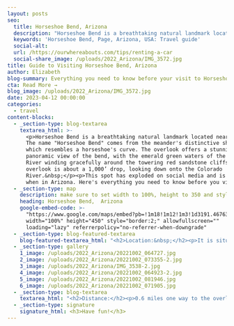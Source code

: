 ```yaml
---
layout: posts
seo:
  title: Horseshoe Bend, Arizona
  description: "Horseshoe Bend is a breathtaking natural landmark located near Page.\_The name \"Horseshoe Bend\" comes from the meander's distinctive shape, which resembles a horseshoe's curve. The overlook offers a stunning panoramic view of the bend, with the emerald green waters of the Colorado River winding gracefully around the towering red sandstone cliffs. The overlook is about a 1,000’ drop, looking down onto the Colorado River.\_"
  keywords: 'Horseshoe Bend, Page, Arizona, USA: Travel guide'
  social-alt:
  url: /https://ourwhereabouts.com/tips/renting-a-car
  social-share_image: /uploads/2022_Arizona/IMG_3572.jpg
title: Guide to Visiting Horseshoe Bend, Arizona
author: Elizabeth
blog-summary: Everything you need to know before your visit to Horseshoe Bend
cta: Read More →
blog_image: /uploads/2022_Arizona/IMG_3572.jpg
date: 2023-04-12 00:00:00
categories:
  - travel
content-blocks:
  - _section-type: blog-textarea
    textarea_html: >-
      <p>Horseshoe Bend is a breathtaking natural landmark located near Page.
      The name "Horseshoe Bend" comes from the meander's distinctive shape,
      which resembles a horseshoe's curve. The overlook offers a stunning
      panoramic view of the bend, with the emerald green waters of the Colorado
      River winding gracefully around the towering red sandstone cliffs. The
      overlook is about a 1,000’ drop, looking down onto the Colorado
      River.&nbsp;</p><p>This spot has exploded on social media and is a must-do
      when in Arizona. Here's everything you need to know before you visit.</p>
  - _section-type: map
    description: make sure to set width to 100%, height to 350 and style to border 2
    heading: Horseshoe Bend,  Arizona
    google-embed-code: >-
      "https://www.google.com/maps/embed?pb=!1m18!1m12!1m3!1d3191.4676310777268!2d-111.5129984247951!3d36.87915977222468!2m3!1f0!2f0!3f0!3m2!1i1024!2i768!4f13.1!3m3!1m2!1s0x87346c8d22566b09%3A0x45637089634f1702!2sHorseshoe%20Bend!5e0!3m2!1sen!2sil!4v1684410430224!5m2!1sen!2sil"
      width="100%" height="450" style="border:2;" allowfullscreen=""
      loading="lazy" referrerpolicy="no-referrer-when-downgrade"
  - _section-type: blog-featured-textarea
    blog-featured-textarea_html: "<h2>Location:&nbsp;</h2><p>It is situated near the town of Page, Arizona.<br />•Sedona: 159 miles (255 km)<br />•Monument Valley: 130 miles (209 km)<br />•Moab: 275 miles (442 km)</p><p>\_</p><h2>How to get there:</h2><p>From Page, AZ drive south on Highway 89 to between mileposts 544 &amp; 545. Look for the exit lane and on the west side of the road which you can drive a short distance on to the parking area.</p><p>\_</p><h2>Where to stay:</h2><p>Page is the closes town to horseshoe bend, it is small but it's got plenty of places to sleep and eat.</p><p>We stayed at Super 8 by Wyndham and it was great for 2 nights.</p><p>\_</p><h2>Entrance Fee:&nbsp;</h2><p>Horseshoe Bend used to be <strong>free</strong>, however now you'll have to pay 10$ per car. There is absolutely no parking anywhere along Hwy 89 so you can't really avoid paying.</p><p>\_</p><h2>Opening Hours:</h2><p>It is open year-round from sunrise to sunset.</p>"
  - _section-type: gallery
    1_image: /uploads/2022_Arizona/20221002_064727.jpg
    2_image: /uploads/2022_Arizona/20221002_073355-2.jpg
    3_image: /uploads/2022_Arizona/IMG_3538-2.jpg
    4_image: /uploads/2022_Arizona/20221002_064923-2.jpg
    5_image: /uploads/2022_Arizona/20221002_081946.jpg
    6_image: /uploads/2022_Arizona/20221002_071905.jpg
  - _section-type: blog-textarea
    textarea_html: "<h2>Distance:</h2><p>0.6 miles one way to the overlook. It is an easy hike with a small elevation gain.</p><p>\_</p><h2>Best time to visit:&nbsp;</h2><p>Sunset and sunrise are the best time to visit. If you'd like to avoid crowds, come before 8 AM but the best photos are taken during sunset.</p><p>\_</p><h2>What to pack:</h2><p>Take into consideration that there is no shade whatsoever once you park your car you'll be walking 1.5 miles RT in the sun. Bring comfortable shoes, a hat, sunglasses, sunscreen, and lots of water.</p><p>\_</p><h2>Other ways to experience Horseshoe Bend:</h2><p>You can book a helicopter ride over the river or take a rafting tour that will take you right down to it.</p><p>\_</p><h2>Things to do around the area:</h2><p>•Upper Antelope Canyon<br />•Wahweap overlook<br />•Lone Rock Beach<br />•The New Wave<br />•Glen Canyon Dam<br />•John Wesley Powell Museum<br />•Grand Canyon National Park<br />•Rainbow Bridge<br />•North Rim</p>"
  - _section-type: signature
    signature_html: <h3>Have fun!</h3>
---
```

